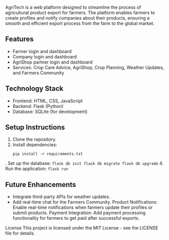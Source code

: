 AgriTech is a web platform designed to streamline the process of agricultural product export for farmers. The platform enables farmers to create profiles and notify companies about their products, ensuring a smooth and efficient export process from the farm to the global market. 

## Features
- Farmer login and dashboard
- Company login and dashboard
- AgriShop partner login and dashboard
- Services: Crop Care Advice, AgriShop, Crop Planning, Weather Updates, and Farmers Community

## Technology Stack
- Frontend: HTML, CSS, JavaScript
- Backend: Flask (Python)
- Database: SQLite (for development)

## Setup Instructions
1. Clone the repository.
2. Install dependencies:
    ```
    pip install -r requirements.txt

. Set up the database:
    ```
    flask db init
    flask db migrate
    flask db upgrade
    ```
4. Run the application:
    ```
    flask run
    ```

## Future Enhancements
- Integrate third-party APIs for weather updates.
- Add real-time chat for the Farmers Community.
Product Notifications: Enable real-time notifications when farmers update their profiles or submit products.
Payment Integration: Add payment processing functionality for farmers to get paid after successful exports.

License
This project is licensed under the MIT License - see the LICENSE file for details.
